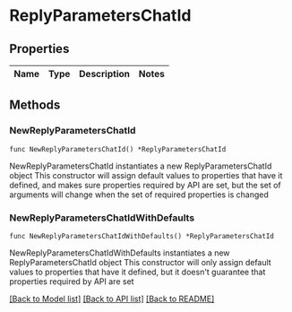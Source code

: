 # ReplyParametersChatId

## Properties

Name | Type | Description | Notes
------------ | ------------- | ------------- | -------------

## Methods

### NewReplyParametersChatId

`func NewReplyParametersChatId() *ReplyParametersChatId`

NewReplyParametersChatId instantiates a new ReplyParametersChatId object
This constructor will assign default values to properties that have it defined,
and makes sure properties required by API are set, but the set of arguments
will change when the set of required properties is changed

### NewReplyParametersChatIdWithDefaults

`func NewReplyParametersChatIdWithDefaults() *ReplyParametersChatId`

NewReplyParametersChatIdWithDefaults instantiates a new ReplyParametersChatId object
This constructor will only assign default values to properties that have it defined,
but it doesn't guarantee that properties required by API are set


[[Back to Model list]](../README.md#documentation-for-models) [[Back to API list]](../README.md#documentation-for-api-endpoints) [[Back to README]](../README.md)


